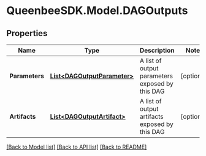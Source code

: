 
# QueenbeeSDK.Model.DAGOutputs

## Properties

Name | Type | Description | Notes
------------ | ------------- | ------------- | -------------
**Parameters** | [**List&lt;DAGOutputParameter&gt;**](DAGOutputParameter.md) | A list of output parameters exposed by this DAG | [optional] 
**Artifacts** | [**List&lt;DAGOutputArtifact&gt;**](DAGOutputArtifact.md) | A list of output artifacts exposed by this DAG | [optional] 

[[Back to Model list]](../README.md#documentation-for-models)
[[Back to API list]](../README.md#documentation-for-api-endpoints)
[[Back to README]](../README.md)

